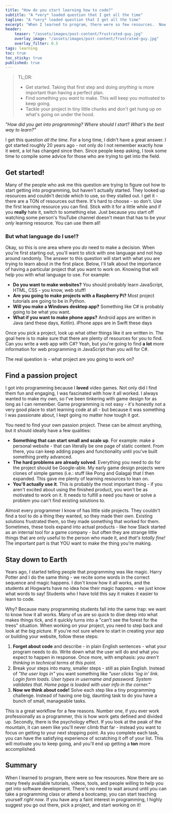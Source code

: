```yaml
---
title: "How do you start learning how to code?"
subtitle: "A *very* loaded question that I get all the time"
tagline: "A *very* loaded question that I get all the time"
excerpt: "When I learned to program, there were so few resources.  Now there are so many free resources - so get started!"
header:
    teaser: "/assets/images/post-content/frustrated-guy.jpg"
    overlay_image: "/assets/images/post-content/frustrated-guy.jpg"
    overlay_filter: 0.5
tags: learning
toc: true
toc_sticky: true
published: true
---
```


> TL;DR:
> - Get started.  Taking that first step and doing *anything* is more important than having a perfect plan.
> - Find something you *want* to make.  This will keep you motivated to keep going.
> - Tackle your project in tiny little chunks and don't get hung up on what's going on under the hood.

*"How did you get into programming?  Where should I start?  What's the best way to learn?"*

I get this question *all the time*.  For a long time, I didn't have a great answer.  I got started roughly 20 years ago - not only do I not remember exactly how it went, a lot has changed since then.  Since people keep asking, I took some time to compile some advice for those who are trying to get into the field. 

## Get started!

Many of the people who ask me this question are trying to figure out how to start getting into programming, but haven't actually started.  They looked up resources and couldn't decide which to use, so they stalled out.  I get it - there are a TON of resources out there.  It's hard to choose - so don't.  Use the first learning resource you can find.  Stick with it for a little while and if you **really** hate it, switch to something else.  Just because you start off watching some person's YouTube channel doesn't mean that has to be your *only* learning resource.  You can use them all!

### But what language do I use!?

Okay, so this is one area where you *do* need to make a decision.  When you're first starting out, you'll want to stick with one language and not hop around randomly.  The answer to this question will start with what you are trying to learn about in the first place.  Below, I'll talk about the importance of having a particular project that you want to work on.  Knowing that will help you with what language to use.  For example:

- **Do you want to make websites?**  You should probably learn JavaScript, HTML, CSS - you know, web stuff!
- **Are you going to make projects with a Raspberry Pi?**  Most project tutorials are going to be in Python.
- **Will you make a Windows desktop app?**  Something like C# is probably going to be what you want.
- **What if you want to make phone apps?**  Android apps are written in Java (and these days, Kotlin).  iPhone apps are in Swift these days

Once you pick a project, look up what other things like it are written in.  The goal here is to make sure that there are plenty of resources for you to find.  Can you write a web app with C#?  Yeah, but you're going to find **a lot** more information for web programming in JavaScript than you will for C#.

The real question is - what project are you going to work on?

## Find a passion project

I got into programming because I **loved** video games.  Not only did I find them fun and engaging, I was fascinated with how it all worked.  I always wanted to make my own, so I've been tinkering with game design for as long as I can remember.  Game programming is not easy - it's honestly not a very good place to start learning code at all - but because it was something I was passionate about, I kept going no matter how tough it got.

You need to find your own passion project.  These can be almost anything, but it should ideally have a few qualities:

- **Something that can start small and scale up**.  For example: make a personal website - that can literally be one page of static content.  From there, you can keep adding pages and functionality until you've built something pretty advanced.
- **The hard problems are already solved**.  Everything you need to do for the project should be Google-able.  My early game design projects were clones of simple games (i.e.: stuff like Pong and Galaga) that I then expanded.  This gave me plenty of learning resources to lean on.
- **You'll actually use it**.  This is probably the most important thing - if you aren't excited about using the finished product, you won't be as motivated to work on it.  It needs to fulfill a need you have or solve a problem you can't find existing solutions to.

Almost every programmer I know of has little side projects.  They couldn't find a tool to do a thing they wanted, so they made their own.  Existing solutions frustrated them, so they made something that worked for them.  Sometimes, these tools expand into actual products - like how Slack started as an internal tool for a game company - but often they are strange little things that are only useful to the person who made it, and *that's totally fine!*  The important part is that YOU want to make the thing you're making.

## Stay down to Earth

Years ago, I started telling people that programming was like magic.  Harry Potter and I do the same thing - we recite some words in the correct sequence and magic happens.  I don't know how it all works, and the students at Hogwarts have no idea how their magic happens - we just know what words to say!  Students who I have told this say it makes it easier to learn to code.

Why?  Because many programming students fall into the same trap: we want to know how it all works.  Many of us are so quick to dive deep into what makes things tick, and it quickly turns into a "can't see the forest for the trees" situation.  When working on your project, you need to step back and look at the big picture.  If you're not sure where to start in creating your app or building your website, follow these steps:

1) **Forget about code** and describe - in plain English sentences - what your program needs to do.  Write down what the user will do and what you expect to happen in response.  Once more, with emphasis: *you aren't thinking in technical terms at this point*.
2) Break your steps into many, smaller steps - still as plain English.  Instead of *"the user logs in"* you want something like *"user clicks 'log in' link.  Login form loads.  User types in username and password.  System validates that.  Home page is loaded with user info in the corner."*
3) **Now we think about code!**  Solve each step like a tiny programming challenge.  Instead of having one big, daunting task to do you have a bunch of small, manageable tasks.

This is a great workflow for a few reasons.  Number one, if you ever work professionally as a programmer, this is how work gets defined and divided up.  Secondly, there is the psychology effect.  If you look at the peak of the mountain, it can seem like you'll never climb that far - instead you want to focus on getting to your next stopping point.  As you complete each task, you can have the satisfying experience of scratching it off of your list.  This will motivate you to keep going, and you'll end up getting a **ton** more accomplished.

## Summary

When I learned to program, there were so few resources.  Now there are so many freely available tutorials, videos, tools, and people willing to help you get into software development.  There's no need to wait around until you can take a programming class or attend a bootcamp, you can start teaching yourself *right now*.  If you have any a faint interest in programming, I highly suggest you go out there, pick a project, and start working on it!